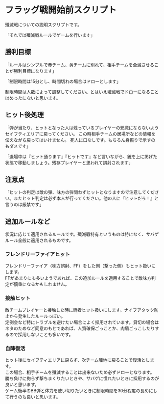 フラッグ戦開始前スクリプト
===

殲滅戦についての説明スクリプトです。

「それでは殲滅戦ルールでゲームを行います」

勝利目標
---

「ルールはシンプルで赤チーム、黄チームに別れて、相手チームを全滅させることが勝利目標になります」

「制限時間は15分とし、時間切れの場合はドローとします」

制限時間は人数によって調整してください。とはいえ殲滅戦でドローになることはめったにないと思います。

ヒット後処理
---

「弾が当たり、ヒットとなった人は残っているプレイヤーの邪魔にならないようセイフティエリアに戻ってください。
この時相手チームの居場所などの情報を伝えながら戻ってはいけません。
死人に口なしです。もちろん身振りで示すのもダメです」

「退場中は『ヒット通ります』『ヒットです』など言いながら、銃を上に掲げた状態で移動しましょう。残存プレイヤーと思われて誤射されます」

注意点
---

「ヒットの判定は敵の弾、味方の弾問わずヒットとなりますので注意してください。またヒット判定は必ず本人が行ってください。他の人に『ヒットだろ！』と言うのは厳禁です」

追加ルールなど
---

状況に応じて適用されるルールです。殲滅戦特有というものは特になく、サバゲルール全般に適用されるものです。

### フレンドリーファイアヒット

フレンドリーファイア（味方誤射、FF）をした側（撃った側）もヒット扱いにします。  
FFがあまりにも多いようであれば、この追加ルールを適用することで敵味方判定が慎重になるかもしれません。

### 接触ヒット

敵チームプレイヤーと接触した時に両者ヒット扱いにします。ナイフアタック防止から発生したルールっぽい。  
定例会など特にトラブルを避けたい場合によく採用されています。貸切の場合はネタのためなど同意のもとであれば、人質確保ごっことか、肉盾ごっこしたりするので採用しないことも多いです。

### 自陣復活

ヒット後にセイフティエリアに戻らず、次チーム陣地に戻ることで復活とします。  
この場合、相手チームを殲滅することは出来ないため必ずドローとなります。
勝ち負けに拘らず撃ちまくりたいときや、サバゲに慣れたいときに採用するのが良いと思います。  
ゲーム後半のBB弾と体力を使い切りたいときに制限時間を30分程度の長めにして行うのも良いと思います。
